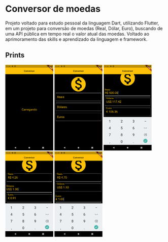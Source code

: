 # Conversor de moedas

Projeto voltado para estudo pessoal da linguagem Dart, utilizando Flutter, em um projeto para conversão de moedas (Real, Dólar, Euro), buscando de uma API pública em tempo real o valor atual das moedas. Voltado ao aprimoramento das skills e aprendizado da linguagem e framework.

## Prints

<img src="https://github.com/brunoFelipeDev/flutter-conversor-moeda/blob/master/images/screen_1.png" width="30%"></img> 
<img src="https://github.com/brunoFelipeDev/flutter-conversor-moeda/blob/master/images/screen_2.png" width="30%"></img> 
<img src="https://github.com/brunoFelipeDev/flutter-conversor-moeda/blob/master/images/screen_3.png" width="30%"></img> 
<img src="https://github.com/brunoFelipeDev/flutter-conversor-moeda/blob/master/images/screen_4.png" width="30%"></img> 
<img src="https://github.com/brunoFelipeDev/flutter-conversor-moeda/blob/master/images/screen_5.png" width="30%"></img> 